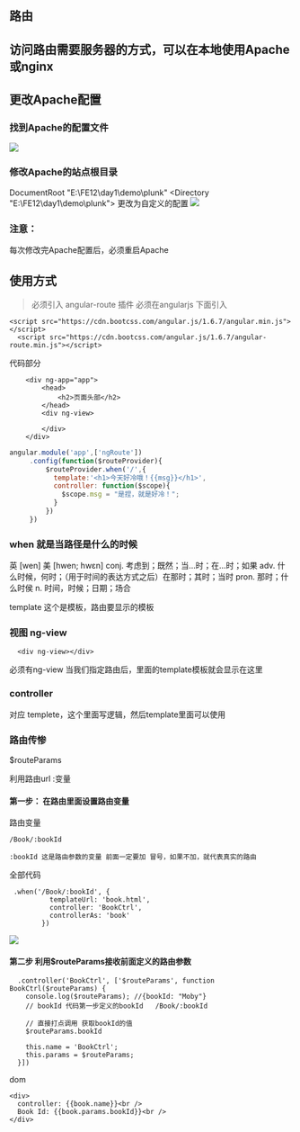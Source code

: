 ## 路由
## 访问路由需要服务器的方式，可以在本地使用Apache 或nginx

## 更改Apache配置
### 找到Apache的配置文件
![](http://md.shudong.wang/markdown-img-paste-20171211170939642.png)
### 修改Apache的站点根目录

DocumentRoot "E:\FE12\day1\demo\plunk"
<Directory "E:\FE12\day1\demo\plunk">
更改为自定义的配置
![](http://md.shudong.wang/markdown-img-paste-20171211171002843.png)

### 注意：
  每次修改完Apache配置后，必须重启Apache
## 使用方式
> 必须引入 angular-route 插件
必须在angularjs 下面引入
```
<script src="https://cdn.bootcss.com/angular.js/1.6.7/angular.min.js"></script>
  <script src="https://cdn.bootcss.com/angular.js/1.6.7/angular-route.min.js"></script>

```

代码部分
```dom
    <div ng-app="app">
        <head>
            <h2>页面头部</h2>
        </head>
        <div ng-view>

        </div>
    </div>

   ```

   ``` js
 angular.module('app',['ngRoute'])
        .config(function($routeProvider){
            $routeProvider.when('/',{
              template:'<h1>今天好冷哦！{{msg}}</h1>',
              controller: function($scope){
                $scope.msg = "是捏，就是好冷！";
              }
            })
        })
```

### when 就是当路径是什么的时候

英 [wen]  美 [hwen; hwɛn]
conj. 考虑到；既然；当…时；在…时；如果
adv. 什么时候，何时；（用于时间的表达方式之后）在那时；其时；当时
pron. 那时；什么时侯
n. 时间，时候；日期；场合

template 这个是模板，路由要显示的模板

### 视图 ng-view
```
  <div ng-view></div>
```

必须有ng-view 当我们指定路由后，里面的template模板就会显示在这里

### controller
对应 templete，这个里面写逻辑，然后template里面可以使用

### 路由传惨
$routeParams

利用路由url :变量

#### 第一步： 在路由里面设置路由变量

路由变量
```
/Book/:bookId

:bookId 这是路由参数的变量 前面一定要加 冒号，如果不加，就代表真实的路由
```
全部代码
```
 .when('/Book/:bookId', {
          templateUrl: 'book.html',
          controller: 'BookCtrl',
          controllerAs: 'book'
        })
```
![](http://md.shudong.wang/markdown-img-paste-20171211165254997.png)

#### 第二步 利用$routeParams接收前面定义的路由参数
```
  .controller('BookCtrl', ['$routeParams', function BookCtrl($routeParams) {
    console.log($routeParams); //{bookId: "Moby"}
    // bookId 代码第一步定义的bookId   /Book/:bookId

    // 直接打点调用 获取bookId的值
    $routeParams.bookId

    this.name = 'BookCtrl';
    this.params = $routeParams;
  }])

```
dom
```
<div>
  controller: {{book.name}}<br />
  Book Id: {{book.params.bookId}}<br />
</div>
```
